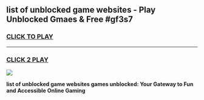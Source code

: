 
## list of unblocked game websites - Play Unblocked Gmaes & Free #gf3s7
<h3>
<a href="https://news.freeplayer.one?title=list_of_unblocked_game_websites&ref=03M">CLICK TO PLAY</a></h3>
<hr>

<h3>
<a href="https://news.freeplayer.one?title=list_of_unblocked_game_websites&ref=03M">CLICK 2 PLAY</a>
  
</h3>

<a href="https://news.freeplayer.one?title=list_of_unblocked_game_websites&ref=03M"><img src="https://clearcache.store/games.png"></a>


**list of unblocked game websites games unblocked: Your Gateway to Fun and Accessible Online Gaming**
